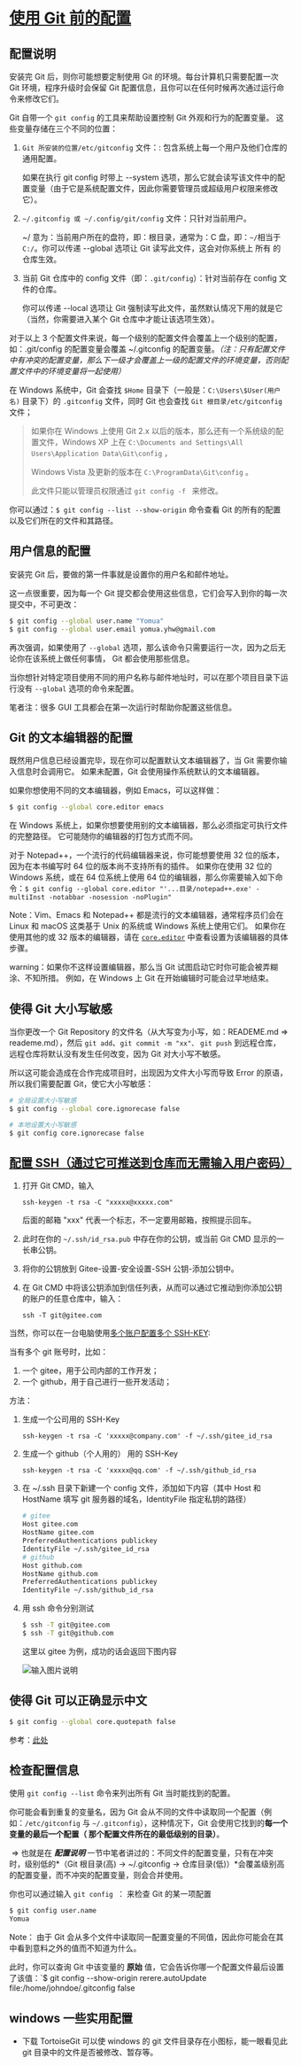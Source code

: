 # [使用 Git 前的配置](https://git-scm.com/book/zh/v2/%E8%B5%B7%E6%AD%A5-%E5%88%9D%E6%AC%A1%E8%BF%90%E8%A1%8C-Git-%E5%89%8D%E7%9A%84%E9%85%8D%E7%BD%AE)

## 配置说明

安装完 Git 后，则你可能想要定制使用 Git 的环境。每台计算机只需要配置一次 Git 环境，程序升级时会保留 Git 配置信息，且你可以在任何时候再次通过运行命令来修改它们。

Git 自带一个 `git config` 的工具来帮助设置控制 Git 外观和行为的配置变量。 这些变量存储在三个不同的位置：

1. `Git 所安装的位置/etc/gitconfig` 文件：: 包含系统上每一个用户及他们仓库的通用配置。

   如果在执行 git config 时带上 --system 选项，那么它就会读写该文件中的配置变量（由于它是系统配置文件，因此你需要管理员或超级用户权限来修改它）。

2. `~/.gitconfig 或 ~/.config/git/config` 文件：只针对当前用户。

   ~/ 意为：当前用户所在的盘符，即：根目录，通常为：C 盘，即：`~/`相当于 `C:/`。你可以传递 --global 选项让 Git 读写此文件，这会对你系统上 所有 的仓库生效。

3. 当前 Git 仓库中的 config 文件（即：`.git/config`）：针对当前存在 config 文件的仓库。 

   你可以传递 --local 选项让 Git 强制读写此文件，虽然默认情况下用的就是它 （当然，你需要进入某个 Git 仓库中才能让该选项生效）。

对于以上 3 个配置文件来说，每一个级别的配置文件会覆盖上一个级别的配置，如：.git/config 的配置变量会覆盖 ~/.gitconfig 的配置变量。*（注：只有配置文件中有冲突的配置变量，那么下一级才会覆盖上一级的配置文件的环境变量，否则配置文件中的环境变量将一起使用）*

在 Windows 系统中，Git 会查找 `$Home` 目录下（一般是：`C:\Users\$User(用户名)` 目录下）的 `.gitconfig` 文件，同时 Git 也会查找 `Git 根目录/etc/gitconfig` 文件；

> 如果你在 Windows 上使用 Git 2.x 以后的版本，那么还有一个系统级的配置文件，Windows XP 上在 `C:\Documents and Settings\All Users\Application Data\Git\config` ，
>
> Windows Vista 及更新的版本在 `C:\ProgramData\Git\config` 。
>
> 此文件只能以管理员权限通过 `git config -f ` 来修改。

你可以通过：`$ git config --list --show-origin` 命令查看 Git 的所有的配置以及它们所在的文件和其路径。

## 用户信息的配置

安装完 Git 后，要做的第一件事就是设置你的用户名和邮件地址。

这一点很重要，因为每一个 Git 提交都会使用这些信息，它们会写入到你的每一次提交中，不可更改：

```bash
$ git config --global user.name "Yomua"
$ git config --global user.email yomua.yhw@gmail.com
```

再次强调，如果使用了 `--global` 选项，那么该命令只需要运行一次，因为之后无论你在该系统上做任何事情， Git 都会使用那些信息。

当你想针对特定项目使用不同的用户名称与邮件地址时，可以在那个项目目录下运行没有 `--global` 选项的命令来配置。

笔者注：很多 GUI 工具都会在第一次运行时帮助你配置这些信息。

## Git 的文本编辑器的配置

既然用户信息已经设置完毕，现在你可以配置默认文本编辑器了，当 Git 需要你输入信息时会调用它。 如果未配置，Git 会使用操作系统默认的文本编辑器。

如果你想使用不同的文本编辑器，例如 Emacs，可以这样做：

```bash
$ git config --global core.editor emacs
```

在 Windows 系统上，如果你想要使用别的文本编辑器，那么必须指定可执行文件的完整路径。 它可能随你的编辑器的打包方式而不同。

对于 Notepad++，一个流行的代码编辑器来说，你可能想要使用 32 位的版本， 因为在本书编写时 64 位的版本尚不支持所有的插件。 如果你在使用 32 位的 Windows 系统，或在 64 位系统上使用 64 位的编辑器，那么你需要输入如下命令：`$ git config --global core.editor "'...目录/notepad++.exe' -multiInst -notabbar -nosession -noPlugin"`

Note：Vim、Emacs 和 Notepad++ 都是流行的文本编辑器，通常程序员们会在 Linux 和 macOS 这类基于 Unix 的系统或 Windows 系统上使用它们。 如果你在使用其他的或 32 版本的编辑器，请在 [`core.editor`](https://git-scm.com/book/zh/v2/ch00/_core_editor) 中查看设置为该编辑器的具体步骤。

warning：如果你不这样设置编辑器，那么当 Git 试图启动它时你可能会被弄糊涂、不知所措。 例如，在 Windows 上 Git 在开始编辑时可能会过早地结束。

## 使得 Git 大小写敏感

当你更改一个 Git Repository 的文件名（从大写变为小写，如：READEME.md => reademe.md），然后 `git add`、`git commit -m "xx"、` `git push` 到远程仓库，远程仓库将默认没有发生任何改变，因为 Git 对大小写不敏感。

所以这可能会造成在合作完成项目时，出现因为文件大小写而导致 Error 的原语，所以我们需要配置 Git，使它大小写敏感：

```bash
# 全局设置大小写敏感 
$ git config --global core.ignorecase false 

# 本地设置大小写敏感
$ git config core.ignorecase false
```

## [配置 SSH（通过它可推送到仓库而无需输入用户密码）](https://gitee.com/help/articles/4181#article-header0)

1. 打开 Git CMD，输入

   `ssh-keygen -t rsa -C "xxxxx@xxxxx.com"  ` 

   后面的邮箱 "xxx" 代表一个标志，不一定要用邮箱，按照提示回车。

2. 此时在你的 `~/.ssh/id_rsa.pub` 中存在你的公钥，或当前 Git CMD 显示的一长串公钥。

3. 将你的公钥放到 Gitee-设置-安全设置-SSH 公钥-添加公钥中。

4. 在 Git CMD 中将该公钥添加到信任列表，从而可以通过它推动到你添加公钥的账户的任意仓库中，输入：

   `ssh -T git@gitee.com` 

当然，你可以在一台电脑使用[多个账户配置多个 SSH-KEY](https://gitee.com/help/articles/4229#article-header0):

当有多个 git 账号时，比如：

1. 一个 gitee，用于公司内部的工作开发；
2. 一个 github，用于自己进行一些开发活动；

方法：

1. 生成一个公司用的 SSH-Key

   `ssh-keygen -t rsa -C 'xxxxx@company.com' -f ~/.ssh/gitee_id_rsa` 

2. 生成一个 github（个人用的） 用的 SSH-Key

   `ssh-keygen -t rsa -C 'xxxxx@qq.com' -f ~/.ssh/github_id_rsa` 

3. 在 ~/.ssh 目录下新建一个 config 文件，添加如下内容（其中 Host 和HostName 填写 git 服务器的域名，IdentityFile 指定私钥的路径）

   ```bash
   # gitee
   Host gitee.com
   HostName gitee.com
   PreferredAuthentications publickey
   IdentityFile ~/.ssh/gitee_id_rsa
   # github
   Host github.com
   HostName github.com
   PreferredAuthentications publickey
   IdentityFile ~/.ssh/github_id_rsa
   ```

4. 用 ssh 命令分别测试

   ```bash
   $ ssh -T git@gitee.com
   $ ssh -T git@github.com
   ```

   这里以 gitee 为例，成功的话会返回下图内容

   ![输入图片说明](https://images.gitee.com/uploads/images/2018/0921/161137_b71ef6be_967230.png)

   

## 使得 Git 可以正确显示中文

```bash
$ git config --global core.quotepath false
```

参考：[此处](https://zhuanlan.zhihu.com/p/133706032#:~:text=%E8%A7%A3%E5%86%B3git%20bash%20%E7%BB%88%E7%AB%AF%E6%98%BE%E7%A4%BA%E4%B8%AD%E6%96%87%E4%B9%B1%E7%A0%81&text=%E6%89%8D%E8%83%BD%E6%AD%A3%E7%A1%AE%E6%98%BE%E7%A4%BA%E4%B8%AD%E6%96%87.,%E6%A1%86%E9%80%89%E4%B8%BA%20UTF%2D8%20%E3%80%82) 

## 检查配置信息

使用 `git config --list` 命令来列出所有 Git 当时能找到的配置。

你可能会看到重复的变量名，因为 Git 会从不同的文件中读取同一个配置（例如：`/etc/gitconfig` 与 `~/.gitconfig`），这种情况下，Git 会使用它找到的**每一个变量的最后一个配置（ 那个配置文件所在的最低级别的目录）**。

​	=> 也就是在 ***配置说明*** 一节中笔者讲过的：不同文件的配置变量，只有在冲突时，级别低的*（Git 根目录(高) -> ~/.gitconfig -> 仓库目录(低)）*会覆盖级别高的配置变量，而不冲突的配置变量，则会合并使用。

你也可以通过输入 `git config `： 来检查 Git 的某一项配置

```bash
$ git config user.name
Yomua
```

Note： 由于 Git 会从多个文件中读取同一配置变量的不同值，因此你可能会在其中看到意料之外的值而不知道为什么。 

此时，你可以查询 Git 中该变量的 **原始** 值，它会告诉你哪一个配置文件最后设置了该值：`$ git config --show-origin rerere.autoUpdate file:/home/johndoe/.gitconfig	false

## windows 一些实用配置

- 下载  TortoiseGit 可以使 windows 的 git 文件目录存在小图标，能一眼看见此 git 目录中的文件是否被修改、暂存等。